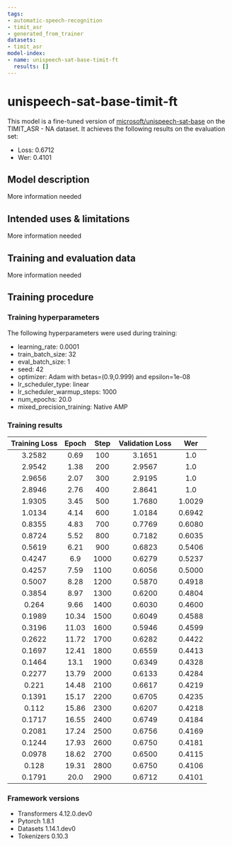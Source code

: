 ```yaml
---
tags:
- automatic-speech-recognition
- timit_asr
- generated_from_trainer
datasets:
- timit_asr
model-index:
- name: unispeech-sat-base-timit-ft
  results: []
---
```


<!-- This model card has been generated automatically according to the information the Trainer had access to. You
should probably proofread and complete it, then remove this comment. -->

# unispeech-sat-base-timit-ft

This model is a fine-tuned version of [microsoft/unispeech-sat-base](https://huggingface.co/microsoft/unispeech-sat-base) on the TIMIT_ASR - NA dataset.
It achieves the following results on the evaluation set:
- Loss: 0.6712
- Wer: 0.4101

## Model description

More information needed

## Intended uses & limitations

More information needed

## Training and evaluation data

More information needed

## Training procedure

### Training hyperparameters

The following hyperparameters were used during training:
- learning_rate: 0.0001
- train_batch_size: 32
- eval_batch_size: 1
- seed: 42
- optimizer: Adam with betas=(0.9,0.999) and epsilon=1e-08
- lr_scheduler_type: linear
- lr_scheduler_warmup_steps: 1000
- num_epochs: 20.0
- mixed_precision_training: Native AMP

### Training results

| Training Loss | Epoch | Step | Validation Loss | Wer    |
|:-------------:|:-----:|:----:|:---------------:|:------:|
| 3.2582        | 0.69  | 100  | 3.1651          | 1.0    |
| 2.9542        | 1.38  | 200  | 2.9567          | 1.0    |
| 2.9656        | 2.07  | 300  | 2.9195          | 1.0    |
| 2.8946        | 2.76  | 400  | 2.8641          | 1.0    |
| 1.9305        | 3.45  | 500  | 1.7680          | 1.0029 |
| 1.0134        | 4.14  | 600  | 1.0184          | 0.6942 |
| 0.8355        | 4.83  | 700  | 0.7769          | 0.6080 |
| 0.8724        | 5.52  | 800  | 0.7182          | 0.6035 |
| 0.5619        | 6.21  | 900  | 0.6823          | 0.5406 |
| 0.4247        | 6.9   | 1000 | 0.6279          | 0.5237 |
| 0.4257        | 7.59  | 1100 | 0.6056          | 0.5000 |
| 0.5007        | 8.28  | 1200 | 0.5870          | 0.4918 |
| 0.3854        | 8.97  | 1300 | 0.6200          | 0.4804 |
| 0.264         | 9.66  | 1400 | 0.6030          | 0.4600 |
| 0.1989        | 10.34 | 1500 | 0.6049          | 0.4588 |
| 0.3196        | 11.03 | 1600 | 0.5946          | 0.4599 |
| 0.2622        | 11.72 | 1700 | 0.6282          | 0.4422 |
| 0.1697        | 12.41 | 1800 | 0.6559          | 0.4413 |
| 0.1464        | 13.1  | 1900 | 0.6349          | 0.4328 |
| 0.2277        | 13.79 | 2000 | 0.6133          | 0.4284 |
| 0.221         | 14.48 | 2100 | 0.6617          | 0.4219 |
| 0.1391        | 15.17 | 2200 | 0.6705          | 0.4235 |
| 0.112         | 15.86 | 2300 | 0.6207          | 0.4218 |
| 0.1717        | 16.55 | 2400 | 0.6749          | 0.4184 |
| 0.2081        | 17.24 | 2500 | 0.6756          | 0.4169 |
| 0.1244        | 17.93 | 2600 | 0.6750          | 0.4181 |
| 0.0978        | 18.62 | 2700 | 0.6500          | 0.4115 |
| 0.128         | 19.31 | 2800 | 0.6750          | 0.4106 |
| 0.1791        | 20.0  | 2900 | 0.6712          | 0.4101 |


### Framework versions

- Transformers 4.12.0.dev0
- Pytorch 1.8.1
- Datasets 1.14.1.dev0
- Tokenizers 0.10.3
